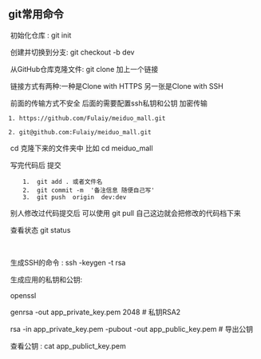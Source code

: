 ## git常用命令

​	初始化仓库 :   git init 

​	创建并切换到分支:   git checkout -b dev

​	从GitHub仓库克隆文件:  git clone 加上一个链接

​	链接方式有两种:一种是Clone with HTTPS  另一张是Clone with SSH 	

​	前面的传输方式不安全  后面的需要配置ssh私钥和公钥 加密传输	

    1. https://github.com/Fulaiy/meiduo_mall.git

    2. git@github.com:Fulaiy/meiduo_mall.git

       

​	cd 克隆下来的文件夹中  比如  cd  meiduo_mall

​	写完代码后 提交

  		1.  git add . 或者文件名
  		2.  git commit -m  '备注信息 随便自己写'
  		3.  git push  origin  dev:dev   

​         别人修改过代码提交后 可以使用  git pull   自己这边就会把修改的代码档下来

​	查看状态   git status

​	

​	生成SSH的命令 :   ssh  -keygen  -t   rsa  



​	生成应用的私钥和公钥:

​		openssl

​		genrsa -out app_private_key.pem 2048  # 私钥RSA2

​		 rsa -in app_private_key.pem -pubout -out app_public_key.pem # 导出公钥

​	查看公钥 :   cat app_publict_key.pem







